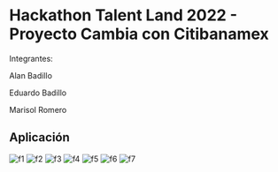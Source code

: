 # Hackathon Talent Land 2022 - Proyecto Cambia con Citibanamex

Integrantes:

Alan Badillo

Eduardo Badillo

Marisol Romero

## Aplicación

![f1](./docs/screenshots/f1.png)
![f2](./docs/screenshots/f2.png)
![f3](./docs/screenshots/f3.png)
![f4](./docs/screenshots/f4.png)
![f5](./docs/screenshots/f5.png)
![f6](./docs/screenshots/f6.png)
![f7](./docs/screenshots/f7.png)